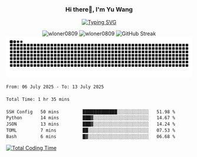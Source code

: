 <h3 align="center">Hi there👋, I'm Yu Wang</h1>

<p align="center"><a href="https://git.io/typing-svg"><img src="https://readme-typing-svg.demolab.com?font=Alex+Brush&size=18&pause=1000&color=716A50&background=6F66FF00&center=true&vCenter=true&width=435&lines=To+love+oneself+is+the+beginning+of+a+lifelong+romance.+%E2%80%94+Oscar+Wilde" alt="Typing SVG" /></a></p>


<p align="center">
 <img src="https://github-readme-stats.vercel.app/api/top-langs?username=wloner0809&show_icons=true&locale=en&layout=compact" alt="wloner0809" height=120 />
 <img src="https://github-readme-stats.vercel.app/api?username=wloner0809&show_icons=true&locale=en" alt="wloner0809" height=120 />
 <img src="https://github-readme-streak-stats.herokuapp.com?user=wloner0809&theme=microsoft" alt="GitHub Streak" height=120 />
 <img src="https://github.com/Wloner0809/Wloner0809/blob/output/github-contribution-grid-snake.svg">
</p>
 
<!--START_SECTION:waka-->

```txt
From: 06 July 2025 - To: 13 July 2025

Total Time: 1 hr 35 mins

SSH Config   50 mins         █████████████░░░░░░░░░░░░   51.98 %
Python       14 mins         ███▓░░░░░░░░░░░░░░░░░░░░░   14.67 %
JSON         13 mins         ███▓░░░░░░░░░░░░░░░░░░░░░   14.24 %
TOML         7 mins          ██░░░░░░░░░░░░░░░░░░░░░░░   07.53 %
Bash         6 mins          █▓░░░░░░░░░░░░░░░░░░░░░░░   06.68 %
```

<!--END_SECTION:waka-->

[![Total Coding Time](https://wakatime.com/badge/user/3b010e91-e8bb-445f-9eac-c8ab5bc30cb6.svg)](https://wakatime.com/@3b010e91-e8bb-445f-9eac-c8ab5bc30cb6)

